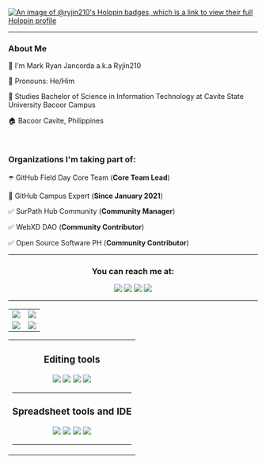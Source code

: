 [![An image of @ryjin210's Holopin badges, which is a link to view their full Holopin profile](https://holopin.me/ryjin210)](https://holopin.io/@ryjin210)

_________________

<h3>About Me</h3>

<p>📛 I'm Mark Ryan Jancorda a.k.a Ryjin210</p>
<p> 🧑 Pronouns: He/Him </p>
<p>🏫 Studies Bachelor of Science in Information Technology at Cavite State University Bacoor Campus</p>
<p>🏠 Bacoor Cavite, Philippines</p>

<br>

<h3><b>Organizations I'm taking part of:</b></h3>
<p>☂️ GitHub Field Day Core Team (<b>Core Team Lead</b>)</p>
<p>🚩 GitHub Campus Expert (<b>Since January 2021</b>)</p>
<p>✅ SurPath Hub Community (<b>Community Manager</b>)</p>
<p>✅ WebXD DAO (<b>Community Contributor</b>)</p>
<p>✅ Open Source Software PH (<b>Community Contributor</b>)</p>

_________________

<h3 align="center">You can reach me at:</h3>

<p align="center"><a href="https://www.facebook.com/Ryjin210/"><img src="https://img.shields.io/badge/Facebook-1877F2?style=for-the-badge&logo=facebook&logoColor=white"></a>
<a href="https://www.linkedin.com/in/mark-ryan-jancorda-6916a6204/"><img src="https://img.shields.io/badge/LinkedIn-0077B5?style=for-the-badge&logo=linkedin&logoColor=white"></a>
<a href="https://twitter.com/Ryjinx210"><img src="https://img.shields.io/badge/Twitter-1DA1F2?style=for-the-badge&logo=twitter&logoColor=white"></a>
<a href="https://www.youtube.com/channel/UCyESp1RtvMEBPWJlAyBuWmA"><img src="https://img.shields.io/badge/YouTube-FF0000?style=for-the-badge&logo=youtube&logoColor=white"></a></p>

_________________


<table align="center" width="100%">
  <tr>
  <td>
    <img src="https://github-readme-streak-stats.herokuapp.com/?user=Ryjin210&theme=tokyonight_duo">
  </td>
  <td> 
    <img src="https://github-readme-stats.vercel.app/api?username=Ryjin210&show_icons=true&theme=tokyonight">
  </td>
  </tr>  
  <tr>
    <td align="center">
    <img src="https://github-readme-stats.vercel.app/api/top-langs/?username=Ryjin210&theme=tokyonight">        
    </td>
    <td align="center">
    <img src="https://github-readme-stats.vercel.app/api/pin/?username=Ryjin210&repo=TechGeeksHub&theme=tokyonight">
      </td>
  </tr>
  </table>
<table align="center" width="100%">
 <tr>      
    <td align="center" background-color="black">
      <h3>Editing tools</h3>
      <img src="https://img.shields.io/badge/Canva-%2300C4CC.svg?&style=for-the-badge&logo=Canva&logoColor=white">
      <img src="https://img.shields.io/badge/Adobe%20Photoshop-31A8FF?style=for-the-badge&logo=Adobe%20Photoshop&logoColor=black">
      <img src="https://img.shields.io/badge/Adobe%20Premiere%20Pro-9999FF?style=for-the-badge&logo=Adobe%20Premiere%20Pro&logoColor=white">
      <img src="https://img.shields.io/badge/Adobe%20Illustrator-FF9A00?style=for-the-badge&logo=adobe%20illustrator&logoColor=white">
      <hr>
      <h3 align="center">Spreadsheet tools and IDE</h3>      
      <img src="https://img.shields.io/badge/Microsoft_Office-D83B01?style=for-the-badge&logo=microsoft-office&logoColor=white">
      <img src="https://img.shields.io/badge/Eclipse-2C2255?style=for-the-badge&logo=eclipse&logoColor=white">
      <img src="https://img.shields.io/badge/Visual_Studio-5C2D91?style=for-the-badge&logo=visual%20studio&logoColor=white">
      <img src="https://img.shields.io/badge/Visual_Studio_Code-0078D4?style=for-the-badge&logo=visual%20studio%20code&logoColor=white">
      <hr>
    </td>
    </tr>
</table>



